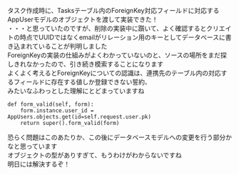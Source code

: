 タスク作成時に、Tasksテーブル内のForeignKey対応フィールドに対応するAppUserモデルのオブジェクトを渡して実装できた！  
・・・と思っていたのですが、削除の実装中に躓いて、よく確認するとクリエイトの時点でUUIDではなくemailがリレーション用のキーとしてデータベースに書き込まれていることが判明しました  
ForeignKeyの実装の仕組みがよくわかっていないのと、ソースの場所をまだ探しきれなかったので、引き続き模索することになります  
よくよく考えるとForeignKeyについての認識は、連携先のテーブル内の対応するフィールドに存在する値しか登録できない誓約、  
みたいなふわっとした理解にとどまっていますね  
```
def form_valid(self, form):
    form.instance.user_id = AppUsers.objects.get(id=self.request.user.pk)
    return super().form_valid(form)
```
恐らく問題はこのあたりか、この後にデータベースモデルへの変更を行う部分かなと思っています  
オブジェクトの型がありすぎて、もうわけがわからないですね  
明日には解決するぞ！  